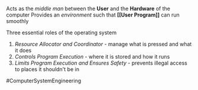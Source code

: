 
Acts as the *middle man* between the **User** and the **Hardware** of the computer
Provides an *environment* such that **[[User Program]]** can run smoothly

Three essential roles of the operating system
1. *Resource Allocator and Coordinator* - manage what is pressed and what it does
2. *Controls Program Execution* - where it is stored and how it runs
3.  *Limits Program Execution and Ensures Safety* - prevents illegal access to places it shouldn't be in

#ComputerSystemEngineering 